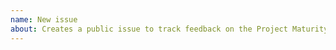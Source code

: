 ```yaml
---
name: New issue
about: Creates a public issue to track feedback on the Project Maturity Model. 
---
```


<!--
Instructions:
Thanks for taking the time to participate in this discussion and help us build this program in the open. Please delete the
below when creating a new issue. 
1. In an effort to keep things as focused and productive as possible, please avoid creating new issues focused on general 
discussion or including a list of issues. Instead, please jump in on some of the existing discussion issues:
  * [#14 Concerns with the Project Maturity Model](https://github.com/dotnet-foundation/project-maturity-model/issues/14)
  * [#9 Feedback on the proposed model](https://github.com/dotnet-foundation/project-maturity-model/issues/9)
2. Please open new issues to track specific issues. A good issue should have a single, clear, achievable deliverable. What
are the conditions under which your issue can be closed? If there aren't clear conditions for closing the issue, it might
be an open ended discussion... see 1. above. If you have a list of suggestions, please open several issues.
3. Feel free to open pull requests with suggested changes to the policies we've proposed.
-->
